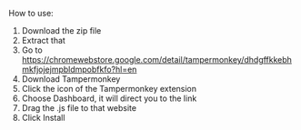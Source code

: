 How to use:
1. Download the zip file
2. Extract that
3. Go to https://chromewebstore.google.com/detail/tampermonkey/dhdgffkkebhmkfjojejmpbldmpobfkfo?hl=en
4. Download Tampermonkey
5. Click the icon of the Tampermonkey extension
6. Choose Dashboard, it will direct you to the link
7. Drag the .js file to that website
8. Click Install
